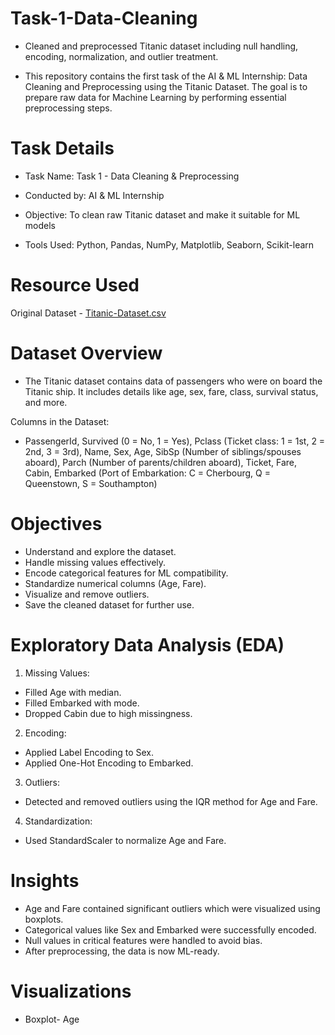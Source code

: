 # Task-1-Data-Cleaning
- Cleaned and preprocessed Titanic dataset including null handling, encoding, normalization, and outlier treatment.

- This repository contains the first task of the AI & ML Internship: Data Cleaning and Preprocessing using the Titanic Dataset. The goal is to prepare raw data for Machine Learning by performing essential preprocessing steps.

# Task Details

- Task Name: Task 1 - Data Cleaning & Preprocessing

- Conducted by: AI & ML Internship

- Objective: To clean raw Titanic dataset and make it suitable for ML models

- Tools Used: Python, Pandas, NumPy, Matplotlib, Seaborn, Scikit-learn

# Resource Used

Original Dataset - [Titanic-Dataset.csv](https://github.com/user-attachments/files/20443825/Titanic-Dataset.csv)

# Dataset Overview

- The Titanic dataset contains data of passengers who were on board the Titanic ship. It includes details like age, sex, fare, class, survival status, and more.

Columns in the Dataset:
- PassengerId, Survived (0 = No, 1 = Yes), Pclass (Ticket class: 1 = 1st, 2 = 2nd, 3 = 3rd), Name, Sex, Age, SibSp (Number of siblings/spouses aboard), Parch (Number of parents/children aboard), Ticket, Fare, Cabin, Embarked (Port of Embarkation: C = Cherbourg, Q = Queenstown, S = Southampton)

# Objectives

- Understand and explore the dataset.
- Handle missing values effectively.
- Encode categorical features for ML compatibility.
- Standardize numerical columns (Age, Fare).
- Visualize and remove outliers.
- Save the cleaned dataset for further use.

# Exploratory Data Analysis (EDA)
1. Missing Values:
- Filled Age with median.
- Filled Embarked with mode.
- Dropped Cabin due to high missingness.

2. Encoding:
- Applied Label Encoding to Sex.
- Applied One-Hot Encoding to Embarked.

3. Outliers:
- Detected and removed outliers using the IQR method for Age and Fare.

4. Standardization:
- Used StandardScaler to normalize Age and Fare.

# Insights
- Age and Fare contained significant outliers which were visualized using boxplots.
- Categorical values like Sex and Embarked were successfully encoded.
- Null values in critical features were handled to avoid bias.
- After preprocessing, the data is now ML-ready.

# Visualizations
- Boxplot- Age
